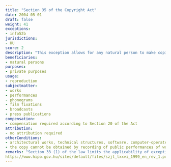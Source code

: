 ```yaml
---
title: "Section 35 of the Copyright Act"
date: 2004-05-01
draft: false
weight: 41
exceptions:
- info52b
jurisdictions:
- HU
score: 2
description: "This exception allows for any natural person to make copies of works for private purposes if such activity does not serve to generate or increase income in any way or form. The provision does not apply to architectural works, technical structures, software, computer-operated data banks, and the recording of public performances of works on video or audio media (camcording). Reproduction of sheet music, entire books and entire issues of periodicals is expressly excluded in Section 35(1), and so is having a third party making copies of works by computer or on electronic data media, regardless of whether or not it is done for private purposes." 
beneficiaries:
- natural persons
purposes: 
- private purposes
usage:
- reproduction
subjectmatter:
- works
- performances
- phonograms
- film fixations
- broadcasts
- press publications
compensation:
- compensation required according to Section 20 of the Act
attribution: 
- no attribution required
otherConditions: 
- architectural works, technical structures, software, computer-operated data banks, sheet music, entire books and entire issues of periodicals are excluded from the scope of the exception
- the copy cannot be obtained by recording of public performances of works on video or audio media (camcording) or by a third party making copies of works by computer or on electronic data media, regardless of whether or not it is done for private purposes
remarks: "Section 33 (1) of the law limits the applicability of exceptions and limitations to published works only."
https://www.hipo.gov.hu/sites/default/files/szjt_lxxvi_1999_en_rev_1.pdf
---
```

